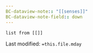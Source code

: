 ```yaml
---
BC-dataview-note:: "[[senses]]"
BC-dataview-note-field:: down
---
```

```dataview
list from [[]]
```




Last modified: `=this.file.mday`